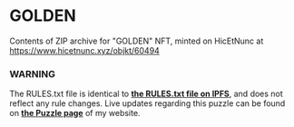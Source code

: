 # GOLDEN
Contents of ZIP archive for "GOLDEN" NFT, minted on HicEtNunc at https://www.hicetnunc.xyz/objkt/60494

### WARNING
The RULES.txt file is identical to [**the RULES.txt file on IPFS**](https://bafybeialx7xi6xkagx3qgi5jagtomb5src5uovwidnrc32ys6w5pua276i.ipfs.infura-ipfs.io/RULES.txt), and does not reflect any rule changes.
Live updates regarding this puzzle can be found on [**the Puzzle page**](https://mathmakes.art/puzzle) of my website.
